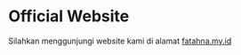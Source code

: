# Official Website

Silahkan menggunjungi website kami di alamat [fatahna.my.id]

[fatahna.my.id]: <http://www.fatahna.my.id>
